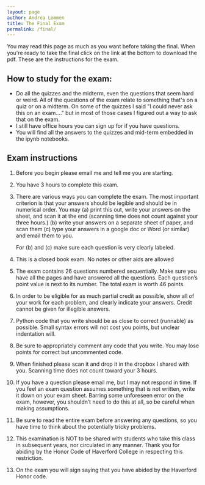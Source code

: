 ```yaml
---
layout: page
author: Andrea Lommen
title: The Final Exam 
permalink: /final/
---
```


You may read this page as much as you want before taking the final.  When
you're ready to take the final click on the link at the bottom to download the
pdf.   These are the instructions for the exam.

## How to study for the exam:
* Do all the quizzes and the midterm, even the questions that seem hard or
weird.  All of
the questions of the exam relate to something that's on a quiz or on a midterm.
On some of the quizzes I said "I could never ask this on an exam...." but in 
most of those cases I figured out a way to ask that on the exam.
* I still have office hours you can sign up for if you have questions.
* You will find all the answers to the quizzes and mid-term embedded in
the ipynb notebooks.


## Exam instructions
1. Before you begin please email me and tell me you are starting.
2. You have 3 hours to complete this exam.
3. There are various ways you can complete the exam. The most important criterion is that your answers should be legible and should be in numerical order. You may 
	(a) print this out, write your answers on the sheet, and scan it at the end (scanning time does not count against your three hours.) 
	(b) write your answers on a separate sheet of paper, and scan them 
	(c) type your answers in a google doc or Word (or similar) and email them to you. 

	For (b) and (c) make sure each question is very clearly labeled.

4. This is a closed book exam. No notes or other aids are allowed
5. The exam contains 26 questions numbered sequentially. Make sure you have all the pages and have answered all the questions. Each question’s
point value is next to its number. The total exam is worth 46 points.
6. In order to be eligible for as much partial credit as possible, show all of your work for each problem, and
clearly indicate your answers. Credit cannot be given for illegible answers.
7. Python code that you write should be as close to correct (runnable) as possible. Small syntax errors will
not cost you points, but unclear indentation will.
8. Be sure to appropriately comment any code that you write. You may lose points for correct but
uncommented code.
9. When finished please scan it and drop it in the dropbox I shared with you. Scanning time does not count toward your 3 hours.
10. If you have a question please email me, but I may not respond in time. If you feel an exam question assumes something that is not written, write it down on your exam sheet. Barring some unforeseen error on the exam, however, you shouldn’t need to do this at all, so be careful when making assumptions.
11. Be sure to read the entire exam before answering any questions, so you have time to think about the potentially tricky problems.
12. This examination is NOT to be shared with students who take this class in subsequent years, nor circulated in any manner. Thank you for abiding by the Honor Code of Haverford College in respecting this restriction.
13. On the exam you will sign saying that you have abided by the Haverford Honor code.
